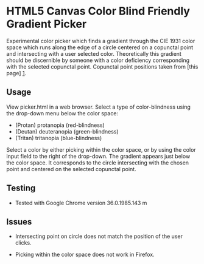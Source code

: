# HTML5 Canvas Color Blind Friendly Gradient Picker #

Experimental color picker which finds a gradient through the CIE 1931 color space which runs along the edge of a circle centered on a copunctal point and intersecting with a user selected color. Theoretically this gradient should be discernible by someone with a color deficiency corresponding with the selected copunctal point. Copunctal point positions taken from [this page] [1].

## Usage ##

View picker.html in a web browser. Select a type of color-blindness using the drop-down menu below the color space:

- (Protan) protanopia (red-blindness)
- (Deutan) deuteranopia (green-blindness)
- (Tritan) tritanopia (blue-blindness)

Select a color by either picking within the color space, or by using the color input field to the right of the drop-down. The gradient appears just below the color space. It corresponds to the circle intersecting with the chosen point and centered on the selected copunctal point.

## Testing ##

- Tested with Google Chrome version 36.0.1985.143 m

## Issues ##

- Intersecting point on circle does not match the position of the user clicks.
- Picking within the color space does not work in Firefox.

  [1]: http://www.color-blindness.com/2009/01/19/colorblind-colors-of-confusion/